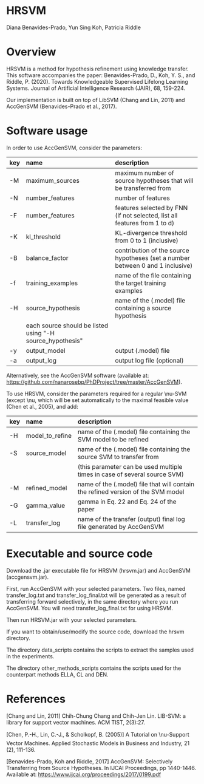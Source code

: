 HRSVM
================
Diana Benavides-Prado, Yun Sing Koh, Patricia Riddle

Overview
========

HRSVM is a method for hypothesis refinement using knowledge transfer. This software accompanies the paper: Benavides-Prado, D., Koh, Y. S., and Riddle, P. (2020). Towards Knowledgeable Supervised Lifelong Learning Systems. Journal of Artificial Intelligence Research (JAIR), 68, 159-224. 

Our implementation is built on top of LibSVM (Chang and Lin, 2011) and AccGenSVM (Benavides-Prado et al., 2017).

Software usage
==============

In order to use AccGenSVM, consider the parameters: 

| key | name                   | description                                                                          |
|:----|:-----------------------|:-------------------------------------------------------------------------------------|
| -M  | maximum\_sources       | maximum number of source hypotheses that will be transferred from                    |
| -N  | number\_features       | number of features                    												  |
| -F  | number\_features       | features selected by FNN (if not selected, list all features from 1 to d)            |
| -K  | kl\_threshold          | KL-divergence threshold from 0 to 1 (inclusive)                                      |
| -B  | balance\_factor        | contribution of the source hypotheses (set a number between 0 and 1 inclusive)       |
| -f  | training\_examples     | name of the file containing the target training examples                             |
| -H  | source\_hypothesis     | name of the (.model) file containing a source hypothesis                             |
|                              | each source should be listed using "-H source_hypothesis"                            |
| -y  | output\_model          | output (.model) file                                                                 |
| -a  | output\_log            | output log file (optional)                                                           |


Alternatively, see the AccGenSVM software (available at: https://github.com/nanarosebp/PhDProject/tree/master/AccGenSVM). 

To use HRSVM, consider the parameters required for a regular \nu-SVM (except \nu, which will be set automatically to the maximal feasible value (Chen et al., 2005), and add:

| key | name                   | description                                                                          |
|:----|:-----------------------|:-------------------------------------------------------------------------------------|
| -H  | model\_to\_refine      | name of the (.model) file containing the SVM model to be refined                     |
| -S  | source\_model          | name of the (.model) file containing the source SVM to transfer from                 |
|     | 			           | (this parameter can be used multiple times in case of several source SVM)            |
| -M  | refined\_model         | name of the (.model) file that will contain the refined version of the SVM model     |
| -G  | gamma\_value           | gamma in Eq. 22 and Eq. 24 of the paper                    						  |
| -L  | transfer\_log          | name of the transfer (output) final log file generated by AccGenSVM                  |

Executable and source code
==========================

Download the .jar executable file for HRSVM (hrsvm.jar) and AccGenSVM (accgensvm.jar). 

First, run AccGenSVM with your selected parameters. Two files, named transfer_log.txt and transfer_log_final.txt will be generated as a result of transferring forward selectively, in the same directory where you run AccGenSVM. You will need transfer_log_final.txt for using HRSVM. 

Then run HRSVM.jar with your selected parameters. 

If you want to obtain/use/modify the source code, download the hrsvm directory.

The directory data_scripts contains the scripts to extract the samples used in the experiments.

The directory other_methods_scripts contains the scripts used for the counterpart methods ELLA, CL and DEN.

References
==========

\[Chang and Lin, 2011\] Chih-Chung Chang and Chih-Jen Lin. LIB-SVM: a library for support vector machines. ACM TIST, 2(3):27.

\[Chen, P.-H., Lin, C.-J., & Scholkopf, B. (2005)\] A Tutorial on \nu-Support Vector Machines. Applied Stochastic Models in Business and Industry, 21 (2), 111-136.

\[Benavides-Prado, Koh and Riddle, 2017\] AccGenSVM: Selectively Transferring from Source Hypotheses. In IJCAI Proceedings, pp 1440-1446. Available at: https://www.ijcai.org/proceedings/2017/0199.pdf

